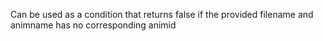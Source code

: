 Can be used as a condition that returns false if the provided filename and animname has no corresponding animid